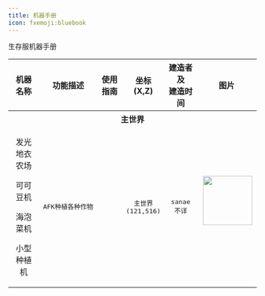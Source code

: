 ```yaml
---
title: 机器手册
icon: fxemoji:bluebook
---
```

生存服机器手册
<table>
  <tbody>
    <tr>
      <th align="center">机器名称
      </th>
      <th align="center">功能描述
      </th>
      <th align="center">使用指南
      </th>
      <th align="center">坐标(X,Z)
      </th>
      <th align="center">建造者及<br>建造时间
      </th>
      <th align="center">&nbsp;图片&nbsp;
      </th>
    </tr>
<!--主世界-->
  <tr>
    <th colspan=8>主世界</th>
  </tr>
<!--发光地衣农场、可可豆机、海泡菜机、小型种植机-->
    <tr>
      <td align="center"><p>发光地衣农场</p><p>可可豆机</p><p>海泡菜机</p><p>小型种植机</p></td>
      <td align="center"><pre>AFK种植各种作物</pre></td>
      <td align="center"><pre>&nbsp;</pre></td>
      <td align="center"><pre>主世界<br>(121,516)</pre></td>
      <td align="center"><pre>sanae<br>不详</pre></td>
      <td align="center">&nbsp;<img src="https://npucraft-lsky-1304448012.cos.ap-chengdu.myqcloud.com/2025/03/21/67dd19003b817.png" width="100"/>&nbsp;</td>
    </tr>
  </tbody>
</table>

